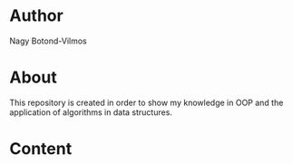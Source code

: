# Author
Nagy Botond-Vilmos

# About
This repository is created in order to show my knowledge in OOP and the application of algorithms in data structures.

# Content